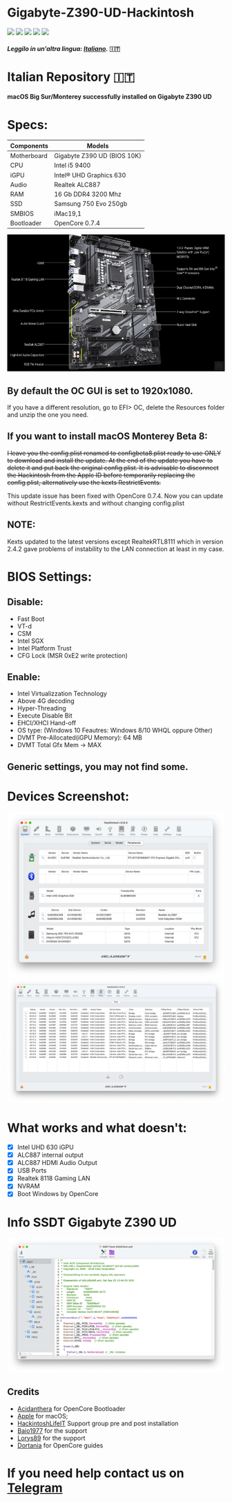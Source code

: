 # Gigabyte-Z390-UD-Hackintosh
[![](https://img.shields.io/badge/Gitter%20HL%20Community-Chat-informational?style=flat&logo=gitter&logoColor=white&color=ed1965)](https://gitter.im/Hackintosh-Life-IT/community)
[![](https://img.shields.io/badge/Repository-SASATech-informational?style=flat&logo=apple&logoColor=white&color=9debeb)](https://github.com/SASA-Tech?tab=repositories)
[![](https://img.shields.io/badge/Telegram-HackintoshLifeIT-informational?style=flat&logo=telegram&logoColor=white&color=5fb659)](https://t.me/HackintoshLife_it)
[![](https://img.shields.io/badge/Facebook-HackintoshLifeIT-informational?style=flat&logo=facebook&logoColor=white&color=3a4dc9)](https://www.facebook.com/hackintoshlife/)
[![](https://img.shields.io/badge/Instagram-HackintoshLifeIT-informational?style=flat&logo=instagram&logoColor=white&color=8a178a)](https://www.instagram.com/hackintoshlife.it_official/)
#### *Leggilo in un'altra lingua: [Italiano](README.md).* :it:

# Italian Repository 🇮🇹
#### macOS Big Sur/Monterey successfully installed on Gigabyte Z390 UD

# Specs:

| Components       | Models                             |
| ---------------- | ---------------------------------- |
| Motherboard      | Gigabyte Z390 UD (BIOS 10K)        | 
| CPU              | Intel i5 9400                      | 
| iGPU             | Intel® UHD Graphics 630            |
| Audio            | Realtek ALC887                     |
| RAM              | 16 Gb DDR4 3200 Mhz                |
| SSD              | Samsung 750 Evo 250gb              |
| SMBIOS           | iMac19,1                           |
| Bootloader       | OpenCore 0.7.4                     |

![infodp1](./Screenshot/Mobo.png)

## By default the OC GUI is set to 1920x1080.
If you have a different resolution, go to EFI> OC, delete the Resources folder and unzip the one you need.

## If you want to install macOS Monterey Beta 8:
~~I leave you the config.plist renamed to configbeta8.plist ready to use ONLY to download and install the update. At the end of the update you have to delete it and put back the original config.plist. It is advisable to disconnect the Hackintosh from the Apple ID before temporarily replacing the config.plist, alternatively use the kexts RestrictEvents.~~

This update issue has been fixed with OpenCore 0.7.4. Now you can update without RestrictEvents.kexts and without changing config.plist

## NOTE:
Kexts updated to the latest versions except RealtekRTL8111 which in version 2.4.2 gave problems of instability to the LAN connection at least in my case.

# BIOS Settings:

## Disable:

- Fast Boot
- VT-d
- CSM
- Intel SGX
- Intel Platform Trust
- CFG Lock (MSR 0xE2 write protection)

## Enable:

- Intel Virtualizzation Technology
- Above 4G decoding
- Hyper-Threading
- Execute Disable Bit
- EHCI/XHCI Hand-off
- OS type: (Windows 10 Feautres: Windows 8/10 WHQL oppure Other)
- DVMT Pre-Allocated(iGPU Memory): 64 MB
- DVMT Total Gfx Mem → MAX

## Generic settings, you may not find some.
  
# Devices Screenshot:
![infodp1](./Screenshot/Peripherials.png)
![infodp2](./Screenshot/PCIe.png)

# What works and what doesn't:
- [x] Intel UHD 630 iGPU
- [x] ALC887 internal output
- [x] ALC887 HDMI Audio Output
- [x] USB Ports
- [x] Realtek 8118 Gaming LAN
- [x] NVRAM
- [x] Boot Windows by OpenCore

# Info SSDT Gigabyte Z390 UD

![SSDT](./Screenshot/SSDT.png)

## Credits

- [Acidanthera](https://github.com/acidanthera) for OpenCore Bootloader
- [Apple](https://apple.com) for macOS;
- [HackintoshLifeIT](https://github.com/Hackintoshlifeit) Support group pre and post installation
- [Baio1977](https://github.com/Baio1977) for the support
- [Lorys89](https://github.com/Lorys89) for the support
- [Dortania](https://github.com/dortania) for OpenCore guides

# If you need help contact us on [Telegram](https://t.me/HackintoshLife_it)
